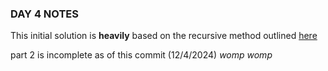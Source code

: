 ### DAY 4 NOTES

This initial solution is **heavily** based on the recursive method outlined [here](https://www.geeksforgeeks.org/search-a-word-in-a-2d-grid-of-characters/ "Geeks for Geeks")

part 2 is incomplete as of this commit (12/4/2024) *womp womp*